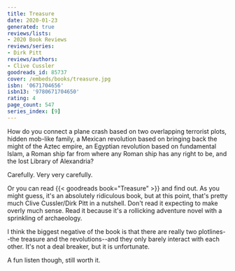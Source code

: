 ```yaml
---
title: Treasure
date: 2020-01-23
generated: true
reviews/lists:
- 2020 Book Reviews
reviews/series:
- Dirk Pitt
reviews/authors:
- Clive Cussler
goodreads_id: 85737
cover: /embeds/books/treasure.jpg
isbn: '0671704656'
isbn13: '9780671704650'
rating: 4
page_count: 547
series_index: [9]
---
```

How do you connect a plane crash based on two overlapping terrorist plots, hidden mob-like family, a Mexican revolution based on bringing back the might of the Aztec empire, an Egyptian revolution based on fundamental Islam, a Roman ship far from where any Roman ship has any right to be, and the lost Library of Alexandria?  

Carefully. Very very carefully.  

<!--more-->

Or you can read {{< goodreads book="Treasure" >}} and find out. As you might guess, it's an absolutely ridiculous book, but at this point, that's pretty much Clive Cussler/Dirk Pitt in a nutshell. Don't read it expecting to make overly much sense. Read it because it's a rollicking adventure novel with a sprinkling of archaeology.  

I think the biggest negative of the book is that there are really two plotlines--the treasure and the revolutions--and they only barely interact with each other. It's not a deal breaker, but it is unfortunate.  

A fun listen though, still worth it.